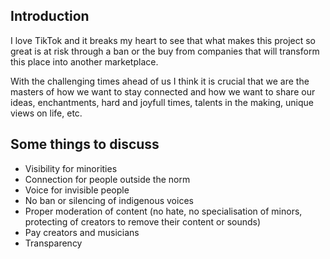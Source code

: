 ## Introduction

I love TikTok and it breaks my heart to see that what makes this project so great is at risk through a ban
or the buy from companies that will transform this place into another marketplace.

With the challenging times ahead of us I think it is crucial that we are the masters of how we want to stay
connected and how we want to share our ideas, enchantments, hard and joyfull times, talents in the making,
unique views on life, etc.

## Some things to discuss

* Visibility for minorities
* Connection for people outside the norm
* Voice for invisible people
* No ban or silencing of indigenous voices
* Proper moderation of content (no hate, no specialisation of minors, protecting of creators to remove their content or sounds)
* Pay creators and musicians
* Transparency

